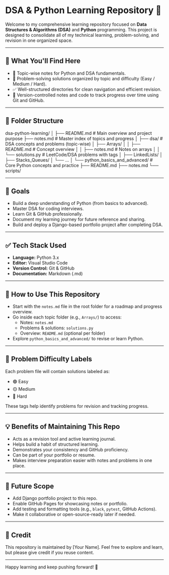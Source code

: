 # DSA & Python Learning Repository 🚀

Welcome to my comprehensive learning repository focused on **Data Structures & Algorithms (DSA)** and **Python** programming. This project is designed to consolidate all of my technical learning, problem-solving, and revision in one organized space.

---

## 📌 What You'll Find Here

- 📘 Topic-wise notes for Python and DSA fundamentals.
- 🧠 Problem-solving solutions organized by topic and difficulty (Easy / Medium / Hard).
- ✅ Well-structured directories for clean navigation and efficient revision.
- 🔁 Version-controlled notes and code to track progress over time using Git and GitHub.

---

## 📂 Folder Structure

dsa-python-learning/
│
├── README.md  # Main overview and project purpose
├── notes.md   # Master index of topics and progress
│
├── dsa/       # DSA concepts and problems (topic-wise)
│ ├── Arrays/
│ │ ├── README.md  # Concept overview
│ │ ├── notes.md   # Notes on arrays
│ │ └── solutions.py  # LeetCode/DSA problems with tags
│ ├── LinkedLists/
│ ├── Stacks_Queues/
│ └── ...
│
└── python_basics_and_advanced/  # Core Python concepts and practice
    ├── README.md
    ├── notes.md
    └── scripts/

---

## 🎯 Goals

- Build a deep understanding of Python (from basics to advanced).
- Master DSA for coding interviews.
- Learn Git & GitHub professionally.
- Document my learning journey for future reference and sharing.
- Build and deploy a Django-based portfolio project after completing DSA.

---

## ✅ Tech Stack Used

- **Language:** Python 3.x
- **Editor:** Visual Studio Code
- **Version Control:** Git & GitHub
- **Documentation:** Markdown (.md)

---

## 🧭 How to Use This Repository

- Start with the `notes.md` file in the root folder for a roadmap and progress overview.
- Go inside each topic folder (e.g., `Arrays/`) to access:
  - Notes: `notes.md`
  - Problems & solutions: `solutions.py`
  - Overview: `README.md` (optional per folder)
- Explore `python_basics_and_advanced/` to revise or learn Python.

---

## 🧠 Problem Difficulty Labels

Each problem file will contain solutions labeled as:

- 🟢 Easy
- 🟡 Medium
- 🔴 Hard

These tags help identify problems for revision and tracking progress.

---

## 💡 Benefits of Maintaining This Repo

- Acts as a revision tool and active learning journal.
- Helps build a habit of structured learning.
- Demonstrates your consistency and GitHub proficiency.
- Can be part of your portfolio or resume.
- Makes interview preparation easier with notes and problems in one place.

---

## 🚀 Future Scope

- Add Django portfolio project to this repo.
- Enable GitHub Pages for showcasing notes or portfolio.
- Add testing and formatting tools (e.g., `black`, `pytest`, GitHub Actions).
- Make it collaborative or open-source-ready later if needed.

---

## 🙏 Credit

This repository is maintained by [Your Name]. Feel free to explore and learn, but please give credit if you reuse content.

---

Happy learning and keep pushing forward! 🌱
